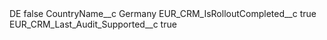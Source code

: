 <?xml version="1.0" encoding="UTF-8"?>
<CustomMetadata xmlns="http://soap.sforce.com/2006/04/metadata" xmlns:xsi="http://www.w3.org/2001/XMLSchema-instance" xmlns:xsd="http://www.w3.org/2001/XMLSchema">
    <label>DE</label>
    <protected>false</protected>
    <values>
        <field>CountryName__c</field>
        <value xsi:type="xsd:string">Germany</value>
    </values>
    <values>
        <field>EUR_CRM_IsRolloutCompleted__c</field>
        <value xsi:type="xsd:boolean">true</value>
    </values>
    <values>
        <field>EUR_CRM_Last_Audit_Supported__c</field>
        <value xsi:type="xsd:boolean">true</value>
    </values>
</CustomMetadata>
